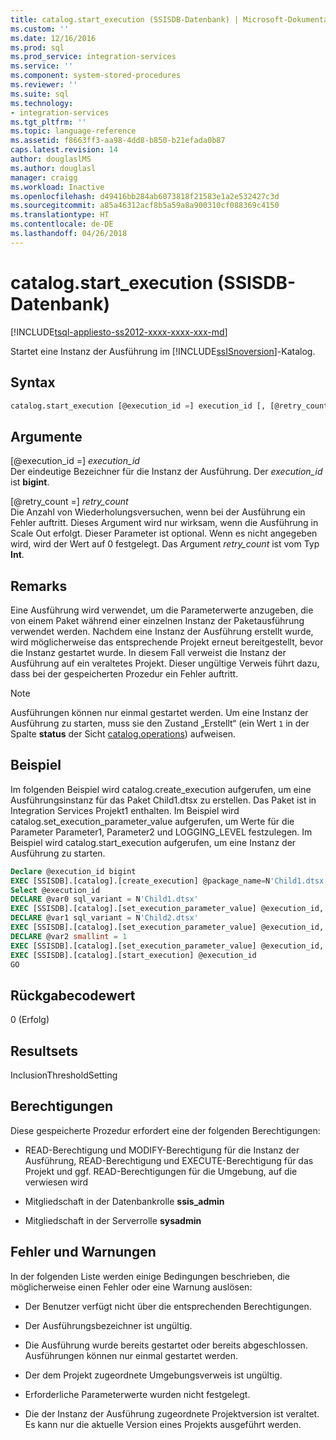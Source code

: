 ```yaml
---
title: catalog.start_execution (SSISDB-Datenbank) | Microsoft-Dokumentation
ms.custom: ''
ms.date: 12/16/2016
ms.prod: sql
ms.prod_service: integration-services
ms.service: ''
ms.component: system-stored-procedures
ms.reviewer: ''
ms.suite: sql
ms.technology:
- integration-services
ms.tgt_pltfrm: ''
ms.topic: language-reference
ms.assetid: f8663ff3-aa98-4dd8-b850-b21efada0b87
caps.latest.revision: 14
author: douglaslMS
ms.author: douglasl
manager: craigg
ms.workload: Inactive
ms.openlocfilehash: d49416bb284ab6073818f21583e1a2e532427c3d
ms.sourcegitcommit: a85a46312acf8b5a59a8a900310cf088369c4150
ms.translationtype: HT
ms.contentlocale: de-DE
ms.lasthandoff: 04/26/2018
---
```

# <a name="catalogstartexecution-ssisdb-database"></a>catalog.start_execution (SSISDB-Datenbank)
[!INCLUDE[tsql-appliesto-ss2012-xxxx-xxxx-xxx-md](../../includes/tsql-appliesto-ss2012-xxxx-xxxx-xxx-md.md)]

  Startet eine Instanz der Ausführung im [!INCLUDE[ssISnoversion](../../includes/ssisnoversion-md.md)]-Katalog.  
  
## <a name="syntax"></a>Syntax  
  
```sql  
catalog.start_execution [@execution_id =] execution_id [, [@retry_count =] retry_count]  
```  
  
## <a name="arguments"></a>Argumente  
 [@execution_id =] *execution_id*  
 Der eindeutige Bezeichner für die Instanz der Ausführung. Der *execution_id* ist **bigint**.
 
 [@retry_count =] *retry_count*  
 Die Anzahl von Wiederholungsversuchen, wenn bei der Ausführung ein Fehler auftritt. Dieses Argument wird nur wirksam, wenn die Ausführung in Scale Out erfolgt. Dieser Parameter ist optional. Wenn es nicht angegeben wird, wird der Wert auf 0 festgelegt. Das Argument *retry_count* ist vom Typ **Int**.
  
## <a name="remarks"></a>Remarks  
 Eine Ausführung wird verwendet, um die Parameterwerte anzugeben, die von einem Paket während einer einzelnen Instanz der Paketausführung verwendet werden. Nachdem eine Instanz der Ausführung erstellt wurde, wird möglicherweise das entsprechende Projekt erneut bereitgestellt, bevor die Instanz gestartet wurde. In diesem Fall verweist die Instanz der Ausführung auf ein veraltetes Projekt. Dieser ungültige Verweis führt dazu, dass bei der gespeicherten Prozedur ein Fehler auftritt.  
  
> [!NOTE]  
>  Ausführungen können nur einmal gestartet werden. Um eine Instanz der Ausführung zu starten, muss sie den Zustand „Erstellt“ (ein Wert `1` in der Spalte **status** der Sicht [catalog.operations](../../integration-services/system-views/catalog-operations-ssisdb-database.md)) aufweisen.  
  
## <a name="example"></a>Beispiel  
 Im folgenden Beispiel wird catalog.create_execution aufgerufen, um eine Ausführungsinstanz für das Paket Child1.dtsx zu erstellen. Das Paket ist in Integration Services Projekt1 enthalten. Im Beispiel wird catalog.set_execution_parameter_value aufgerufen, um Werte für die Parameter Parameter1, Parameter2 und LOGGING_LEVEL festzulegen. Im Beispiel wird catalog.start_execution aufgerufen, um eine Instanz der Ausführung zu starten.  
  
```sql
Declare @execution_id bigint  
EXEC [SSISDB].[catalog].[create_execution] @package_name=N'Child1.dtsx', @execution_id=@execution_id OUTPUT, @folder_name=N'TestDeply4', @project_name=N'Integration Services Project1', @use32bitruntime=False, @reference_id=Null  
Select @execution_id  
DECLARE @var0 sql_variant = N'Child1.dtsx'  
EXEC [SSISDB].[catalog].[set_execution_parameter_value] @execution_id, @object_type=20, @parameter_name=N'Parameter1', @parameter_value=@var0  
DECLARE @var1 sql_variant = N'Child2.dtsx'  
EXEC [SSISDB].[catalog].[set_execution_parameter_value] @execution_id, @object_type=20, @parameter_name=N'Parameter2', @parameter_value=@var1  
DECLARE @var2 smallint = 1  
EXEC [SSISDB].[catalog].[set_execution_parameter_value] @execution_id, @object_type=50, @parameter_name=N'LOGGING_LEVEL', @parameter_value=@var2  
EXEC [SSISDB].[catalog].[start_execution] @execution_id  
GO  
```  
  
## <a name="return-code-value"></a>Rückgabecodewert  
 0 (Erfolg)  
  
## <a name="result-sets"></a>Resultsets  
 InclusionThresholdSetting  
  
## <a name="permissions"></a>Berechtigungen  
 Diese gespeicherte Prozedur erfordert eine der folgenden Berechtigungen:  
  
-   READ-Berechtigung und MODIFY-Berechtigung für die Instanz der Ausführung, READ-Berechtigung und EXECUTE-Berechtigung für das Projekt und ggf. READ-Berechtigungen für die Umgebung, auf die verwiesen wird  
  
-   Mitgliedschaft in der Datenbankrolle **ssis_admin**  
  
-   Mitgliedschaft in der Serverrolle **sysadmin**  
  
## <a name="errors-and-warnings"></a>Fehler und Warnungen  
 In der folgenden Liste werden einige Bedingungen beschrieben, die möglicherweise einen Fehler oder eine Warnung auslösen:  
  
-   Der Benutzer verfügt nicht über die entsprechenden Berechtigungen.  
  
-   Der Ausführungsbezeichner ist ungültig.  
  
-   Die Ausführung wurde bereits gestartet oder bereits abgeschlossen. Ausführungen können nur einmal gestartet werden.  
  
-   Der dem Projekt zugeordnete Umgebungsverweis ist ungültig.  
  
-   Erforderliche Parameterwerte wurden nicht festgelegt.  
  
-   Die der Instanz der Ausführung zugeordnete Projektversion ist veraltet. Es kann nur die aktuelle Version eines Projekts ausgeführt werden.  
  
  
